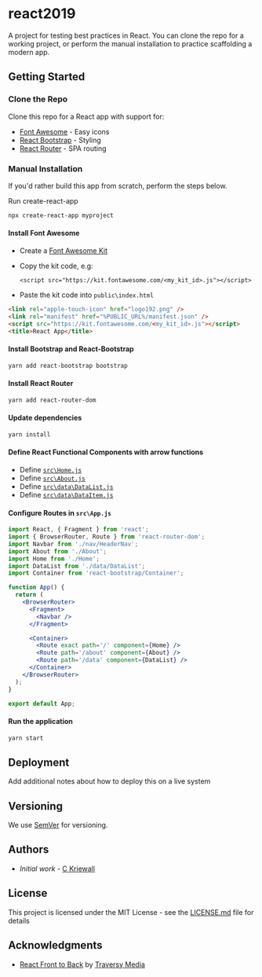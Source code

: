 # react2019

A project for testing best practices in React. You can clone the repo for a working project, or perform the manual installation to practice scaffolding a modern app.

## Getting Started

### Clone the Repo

Clone this repo for a React app with support for:

- [Font Awesome](https://fontawesome.com) - Easy icons
- [React Bootstrap](https://react-bootstrap.github.io/) - Styling
- [React Router](https://reacttraining.com/react-router/) - SPA routing

### Manual Installation

If you'd rather build this app from scratch, perform the steps below.

Run create-react-app

```bash
npx create-react-app myproject
```

#### Install Font Awesome

- Create a [Font Awesome Kit](https://fontawesome.com/start)
- Copy the kit code, e.g:

  `<script src="https://kit.fontawesome.com/<my_kit_id>.js"></script>`

- Paste the kit code into `public\index.html`

```html
<link rel="apple-touch-icon" href="logo192.png" />
<link rel="manifest" href="%PUBLIC_URL%/manifest.json" />
<script src="https://kit.fontawesome.com/<my_kit_id>.js"></script>
<title>React App</title>
```

#### Install Bootstrap and React-Bootstrap

```bash
yarn add react-bootstrap bootstrap
```

#### Install React Router

```bash
yarn add react-router-dom
```

#### Update dependencies

```bash
yarn install
```

#### Define React Functional Components with arrow functions

- Define [`src\Home.js`](https://github.com/ckriewall/react2019/blob/master/src/Home.js)
- Define [`src\About.js`](https://github.com/ckriewall/react2019/blob/master/src/About.js)
- Define [`src\data\DataList.js`](https://github.com/ckriewall/react2019/blob/master/src/data/DataList.js)
- Define [`src\data\DataItem.js`](https://github.com/ckriewall/react2019/blob/master/src/data/DataItem.js)

#### Configure Routes in `src\App.js`

```jsx
import React, { Fragment } from 'react';
import { BrowserRouter, Route } from 'react-router-dom';
import Navbar from './nav/HeaderNav';
import About from './About';
import Home from './Home';
import DataList from './data/DataList';
import Container from 'react-bootstrap/Container';

function App() {
  return (
    <BrowserRouter>
      <Fragment>
        <Navbar />
      </Fragment>

      <Container>
        <Route exact path='/' component={Home} />
        <Route path='/about' component={About} />
        <Route path='/data' component={DataList} />
      </Container>
    </BrowserRouter>
  );
}

export default App;
```

#### Run the application

```bash
yarn start
```

## Deployment

Add additional notes about how to deploy this on a live system

## Versioning

We use [SemVer](http://semver.org/) for versioning.

## Authors

- _Initial work_ - [C Kriewall](https://github.com/ckriewall)

## License

This project is licensed under the MIT License - see the [LICENSE.md](LICENSE.md) file for details

## Acknowledgments

- [React Front to Back](https://www.udemy.com/modern-react-front-to-back/) by [Traversy Media](https://www.traversymedia.com/)
